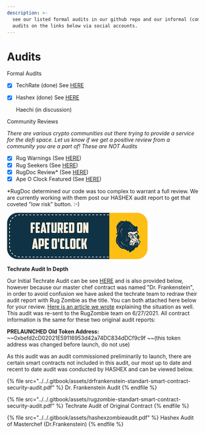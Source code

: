 ```yaml
---
description: >-
  see our listed formal audits in our github repo and our informal (community)
  audits on the links below via social accounts.
---
```


# Audits

Formal Audits

* [x] TechRate (done) See [HERE](https://github.com/TechRate/Smart-Contract-Audits/blob/main/DrFrankenstein%20Standart%20Smart%20Contract%20Security%20Audit.pdf)
*   [x] Hashex (done) See [HERE](https://github.com/HashEx/public\_audits/blob/master/rugzombie/Zombie%20report.pdf)

    Haechi (in discussion)&#x20;

Community Reviews

_There are various crypto communities out there trying to provide a service for the defi space. Let us know if we get a positive review from a community you are a part of! These are NOT Audits_

* [x] Rug Warnings (See [HERE](https://www.rugwarnings.com))
* [x] Rug Seekers (See [HERE](https://twitter.com/rugseekers/status/1432930057295704067?s=21))
* [x] RugDoc Review\* (See [HERE](https://rugdoc.io/project/rugzombie/))
* [x] Ape O Clock Featured (See [HERE](https://www.apeoclock.com/launch/rugzombie-nft-launch/))

\*RugDoc determined our code was too complex to warrant a full review. We are currently working with them post our HASHEX audit report to get that coveted "low risk" button. :-)&#x20;

![](../../.gitbook/assets/featured-on-apeoclock-light.png)

**Techrate Audit In Depth**

Our Initial Techrate Audit can be see [HERE](https://github.com/TechRate/Smart-Contract-Audits/blob/main/DrFrankenstein%20Standart%20Smart%20Contract%20Security%20Audit.pdf) and is also provided below, however because our master chef contract was named "Dr. Frankenstein", in order to avoid confusion we have asked the techrate team to redraw their audit report with Rug Zombie as the title. You can both attached here below for your review. [Here is an article we wrote](https://rugzombie.medium.com/token-contract-address-has-been-updated-765b96dfc020) explaining the situation as well. This audit was re-sent to the RugZombie team on 6/27/2021. All contract information is the same for these two original audit reports:

**PRELAUNCHED Old Token Address:** ~~0xbefd2cD02021E59116953d42a74DC834dDCf9c9f ~~(this token address was changed before launch, do not use)&#x20;

As this audit was an audit commissioned preliminarily to launch, there are certain smart contracts not included in this audit, our most up to date and recent to date audit was conducted by HASHEX and can be viewed below.&#x20;

{% file src="../../.gitbook/assets/drfrankenstein-standart-smart-contract-security-audit.pdf" %}
Dr. Frankenstein Audit
{% endfile %}

{% file src="../../.gitbook/assets/rugzombie-standart-smart-contract-security-audit.pdf" %}
Techrate Audit of Original Contract
{% endfile %}

{% file src="../../.gitbook/assets/hashexzombieaudit.pdf" %}
Hashex Audit of Masterchef (Dr.Frankenstein)
{% endfile %}








